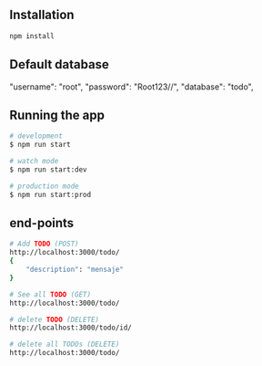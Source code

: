 ## Installation

```bash
npm install

```

## Default database
"username": "root",
"password": "Root123//",
"database": "todo",

## Running the app

```bash
# development
$ npm run start

# watch mode
$ npm run start:dev

# production mode
$ npm run start:prod
```

## end-points
```bash
# Add TODO (POST)
http://localhost:3000/todo/
{
	"description": "mensaje"
}

# See all TODO (GET)
http://localhost:3000/todo/

# delete TODO (DELETE)
http://localhost:3000/todo/id/

# delete all TODOs (DELETE)
http://localhost:3000/todo/

```

